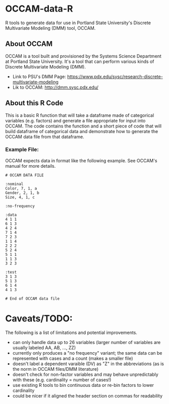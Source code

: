 # OCCAM-data-R
R tools to generate data for use in Portland State University's Discrete Multivariate Modeling (DMM) tool, OCCAM.

## About OCCAM

OCCAM is a tool built and provisioned by the Systems Science Department at Portland State University.  It's a tool that can perform various kinds of Discrete Multivariate Modeling (DMM).

* Link to PSU's DMM Page: https://www.pdx.edu/sysc/research-discrete-multivariate-modeling
* Lik to OCCAM: http://dmm.sysc.pdx.edu/

## About this R Code

This is a basic R function that will take a dataframe made of categorical variables (e.g. factors) and generate a file appropriate for input into OCCAM.  The code contains the function and a short piece of code that will build dataframe of categorical data and demonstrate how to generate the OCCAM data file from that dataframe.

### Example File:

OCCAM expects data in format like the following example.  See OCCAM's manual for more details.

    # OCCAM DATA FILE
    
    :nominal
    Color, 7, 1, a
    Gender, 2, 1, b
    Size, 4, 1, c
    
    :no-frequency
    
    :data
    4 1 1
    6 1 3
    4 2 4
    7 1 4
    7 2 3
    1 1 4
    2 2 2
    5 2 4
    5 1 1
    1 1 3
    3 2 3
    
    :test
    3 1 3
    5 1 3
    6 1 4
    4 1 3
    
    # End of OCCAM data file

# Caveats/TODO:

The following is a list of limitations and potential improvements.

* can only handle data up to 26 variables (larger number of variables are usually labeled AA, AB, ..., ZZ)
* currently only produces a "no frequency" variant; the same data can be represented with cases and a count (makes a smaller file)
* doesn't label a dependent varaible (DV) as "Z" in the abbreviations (as is the norm in OCCAM files/DMM literature)
* doesn't check for non-factor variables and may behave unpredictably with these (e.g. cardinality = number of cases!)
* use existing R tools to bin continuous data or re-bin factors to lower cardinality
* could be nicer if it aligned the header section on commas for readability

